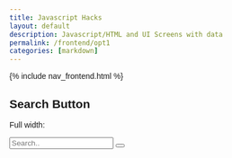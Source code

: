 ```yaml
---
title: Javascript Hacks 
layout: default
description: Javascript/HTML and UI Screens with data
permalink: /frontend/opt1
categories: [markdown]
---
```



{% include nav_frontend.html %}


<!DOCTYPE html>
<html>
<head>
<meta name="viewport" content="width=device-width, initial-scale=1">
<link rel="stylesheet" href="https://cdnjs.cloudflare.com/ajax/libs/font-awesome/4.7.0/css/font-awesome.min.css">
<style>
body {
  font-family: Arial;
}

* {
  box-sizing: border-box;
}

form.example input[type=text] {
  padding: 10px;
  font-size: 17px;
  border: 1px solid grey;
  float: left;
  width: 80%;
  background: #f1f1f1;
}

form.example button {
  float: left;
  width: 20%;
  padding: 10px;
  background: #2196F3;
  color: white;
  font-size: 17px;
  border: 1px solid grey;
  border-left: none;
  cursor: pointer;
}

form.example button:hover {
  background: #0b7dda;
}

form.example::after {
  content: "";
  clear: both;
  display: table;
}
</style>
</head>
<body>

<h2>Search Button</h2>

<p>Full width:</p>
<form class="example" action="/action_page.php">
  <input type="text" placeholder="Search.." name="search">
  <button type="submit"><i class="fa fa-search"></i></button>
</form>


</body>
</html> 
